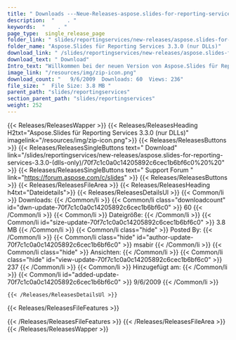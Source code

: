 ```yaml
---
title: " Downloads ---Neue-Releases-aspose.slides-for-reporting-services-3.3.0-(nur-dlls) . "
description:  "    . " 
keywords:  "    . " 
page_type:  single_release_page
folder_link: " slides/reportingservices/new-releases/aspose.slides-for-reporting-services-3.3.0-(dlls-only)/"
folder_name: "Aspose.Slides für Reporting Services 3.3.0 (nur DLLs)"
download_link: " /slides/reportingservices/new-releases/aspose.slides-for-reporting-services-3.3.0-(dlls-only)/70f7c1c0a0c14205892c6cec1b6bf6c0"
download_text: " Download"
Intro_text: "Willkommen bei der neuen Version von Aspose.Slides für Reporting Services. Dieses Verhältnis..."
image_link: "/resources/img/zip-icon.png"
download_count: "   9/6/2009  Downloads: 60  Views: 236"
file_size: "  File Size: 3.8 MB "
parent_path: "slides/reportingservices"
section_parent_path: "slides/reportingservices"
weight: 252
---
```


{{< Releases/ReleasesWapper >}}
  {{< Releases/ReleasesHeading H2txt="Aspose.Slides für Reporting Services 3.3.0 (nur DLLs)" imagelink="/resources/img/zip-icon.png">}}
  {{< Releases/ReleasesButtons >}}
    {{< Releases/ReleasesSingleButtons text=" Download" link="/slides/reportingservices/new-releases/aspose.slides-for-reporting-services-3.3.0-(dlls-only)/70f7c1c0a0c14205892c6cec1b6bf6c0%20%20" >}}
    {{< Releases/ReleasesSingleButtons text=" Support Forum " link="https://forum.aspose.com/c/slides" >}}
  {{< Releases/ReleasesButtons >}}
  {{< Releases/ReleasesFileArea >}}
    {{< Releases/ReleasesHeading h4txt="Dateidetails">}}
    {{< Releases/ReleasesDetailsUl >}}
            {{< Common/li >}} Downloads: {{< /Common/li >}}
      {{< Common/li class="downloadcount" id="dwn-update-70f7c1c0a0c14205892c6cec1b6bf6c0" >}} 60 {{< /Common/li >}}
      {{< Common/li >}} Dateigröße: {{< /Common/li >}}
      {{< Common/li id="size-update-70f7c1c0a0c14205892c6cec1b6bf6c0" >}} 3.8 MB {{< /Common/li >}} 
      {{< Common/li  class="hide" >}} Posted By: {{< /Common/li >}} 
      {{< Common/li class="hide" id="author-update-70f7c1c0a0c14205892c6cec1b6bf6c0" >}} msabir {{< /Common/li >}}
      {{< Common/li class="hide" >}} Ansichten: {{< /Common/li >}}
      {{< Common/li class="hide" id="view-update-70f7c1c0a0c14205892c6cec1b6bf6c0" >}} 237 {{< /Common/li >}}
      {{< Common/li >}} Hinzugefügt am: {{< /Common/li >}}
      {{< Common/li id="added-update-70f7c1c0a0c14205892c6cec1b6bf6c0" >}} 9/6/2009 {{< /Common/li >}} 

    {{< /Releases/ReleasesDetailsUl >}}

  {{< Releases/ReleasesFileFeatures >}}
      
  {{< /Releases/ReleasesFileFeatures >}}
 {{< /Releases/ReleasesFileArea >}}
{{< /Releases/ReleasesWapper >}}




